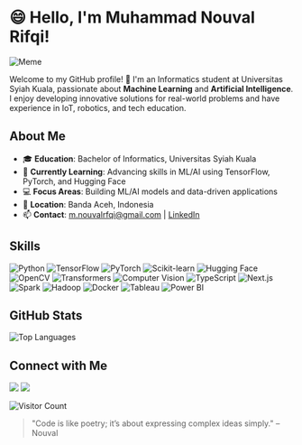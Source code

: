 # 😄 Hello, I'm Muhammad Nouval Rifqi!

![Meme](https://media.giphy.com/media/3o7btPCcdNniyf0ArS/giphy.gif)

Welcome to my GitHub profile! 🚀 I'm an Informatics student at Universitas Syiah Kuala, passionate about **Machine Learning** and **Artificial Intelligence**. I enjoy developing innovative solutions for real-world problems and have experience in IoT, robotics, and tech education.

## About Me
- 🎓 **Education**: Bachelor of Informatics, Universitas Syiah Kuala 
- 🌱 **Currently Learning**: Advancing skills in ML/AI using TensorFlow, PyTorch, and Hugging Face
- 💻 **Focus Areas**: Building ML/AI models and data-driven applications
- 📍 **Location**: Banda Aceh, Indonesia
- 📫 **Contact**: [m.nouvalrfqi@gmail.com](mailto:m.nouvalrfqi@gmail.com) | [LinkedIn](https://linkedin.com/in/nouvalrfqi)

## Skills
![Python](https://img.shields.io/badge/-Python-3776AB?style=flat-square&logo=python&logoColor=white)
![TensorFlow](https://img.shields.io/badge/-TensorFlow-FF6F00?style=flat-square&logo=tensorflow&logoColor=white)
![PyTorch](https://img.shields.io/badge/-PyTorch-EE4C2C?style=flat-square&logo=pytorch&logoColor=white)
![Scikit-learn](https://img.shields.io/badge/-Scikit--learn-F7931E?style=flat-square&logo=scikit-learn&logoColor=white)
![Hugging Face](https://img.shields.io/badge/-Hugging%20Face-F9A602?style=flat-square&logo=huggingface&logoColor=black)
![OpenCV](https://img.shields.io/badge/-OpenCV-5C3EE8?style=flat-square&logo=opencv&logoColor=white)
![Transformers](https://img.shields.io/badge/-Transformers-FFD43B?style=flat-square&logo=python&logoColor=black)
![Computer Vision](https://img.shields.io/badge/-Computer%20Vision-2C3E50?style=flat-square&logo=opencv&logoColor=white)
![TypeScript](https://img.shields.io/badge/-TypeScript-3178C6?style=flat-square&logo=typescript&logoColor=white)
![Next.js](https://img.shields.io/badge/-Next.js-000000?style=flat-square&logo=next.js&logoColor=white)
![Spark](https://img.shields.io/badge/-Spark-E25A1C?style=flat-square&logo=apachespark&logoColor=white)
![Hadoop](https://img.shields.io/badge/-Hadoop-66CCFF?style=flat-square&logo=apachehadoop&logoColor=black)
![Docker](https://img.shields.io/badge/-Docker-2496ED?style=flat-square&logo=docker&logoColor=white)
![Tableau](https://img.shields.io/badge/-Tableau-E97627?style=flat-square&logo=tableau&logoColor=white)
![Power BI](https://img.shields.io/badge/-Power%20BI-F2C811?style=flat-square&logo=powerbi&logoColor=black)

## GitHub Stats
![Top Languages](https://github-readme-stats.vercel.app/api/top-langs/?username=nouvalrfqi&layout=compact&theme=radical)

## Connect with Me
[<img src="https://img.shields.io/badge/-LinkedIn-0077B5?style=flat-square&logo=linkedin" />](https://linkedin.com/in/nouvalrfqi)
[<img src="https://img.shields.io/badge/-GitHub-181717?style=flat-square&logo=github" />](https://github.com/nouvalrfqi)

![Visitor Count](https://komarev.com/ghpvc/?username=nouvalrfqi&color=blue)

> "Code is like poetry; it’s about expressing complex ideas simply." – Nouval
